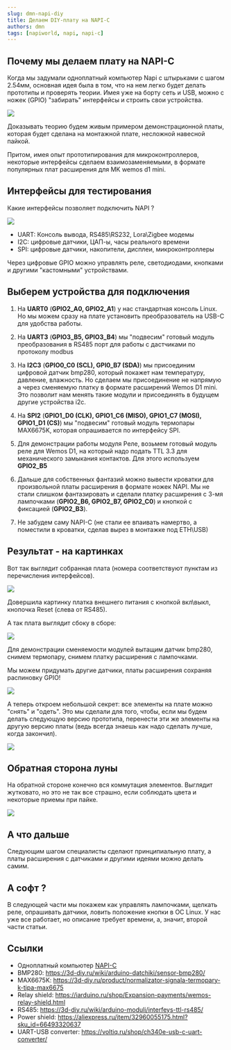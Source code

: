 ```yaml
---
slug: dmn-napi-diy
title: Делаем DIY-плату на NAPI-C
authors: dmn
tags: [napiworld, napi, napi-c]
---
```


## Почему мы делаем плату на NAPI-C

Когда мы задумали одноплатный компьютер Napi с штырьками c шагом 2.54мм, основная идея была в том, что на нем легко будет делать прототипы и проверять теории. Имея уже на борту сеть и USB, можно с ножек (GPIO) "забирать" интерфейсы и строить свои устройства. 

![](img/napi-hands.jpg)

Доказывать теорию будем живым примером демонстрационной платы, которая будет сделана на монтажной плате, несложной навесной пайкой. 

Притом, имея опыт прототипирования для микроконтроллеров, некоторые интерфейсы сделаем взаимозаменяемыми, в формате популярных плат расширения для МK wemos d1 mini.

## Интерфейсы для тестирования

Какие интерфейсы позволяет подключить NAPI ? 

![](../../docs/img-n/gpio_11123-4.jpg)

- UART: Консоль вывода, RS485\RS232, Lora\Zigbee модемы
- I2C: цифровые датчики, ЦАП-ы, часы реального времени
- SPI: цифровые датчики, накопители, дисплеи, микроконтроллеры

Через цифровые GPIO можно управлять реле, светодиодами, кнопками и другими "кастомными" устройствами.  

## Выберем устройства для подключения

1. На **UART0** (**GPIO2_A0, GPIO2_A1**) у нас стандартная консоль Linux. Но мы можем сразу на плате установить преобразователь на USB-C для удобства работы. 

2. На **UART3** (**GPIO3_B5, GPIO3_B4**) мы "подвесим" готовый модуль преобразования в RS485 порт для работы с дастчиками по протоколу modbus

3. На **I2C3** (**GPIO0_C0 (SCL), GPI0_B7 (SDA)**) мы присоединим цифровой датчик bmp280, который покажет нам температуру, давление, влажность. Но сделаем мы присоединение не напрямую а через сменяемую платку в формате расширений Wemos D1 mini. Это позволит нам менять такие модули и присоединять в будущем другие устройства i2c.

4. На **SPI2** (**GPIO1_D0 (CLK), GPIO1_C6 (MISO), GPIO1_C7 (MOSI), GPIO1_D1 (CS)**) мы "подвесим" готовый модуль термопары MAX6675K, которая опрашивается по интерфейсу SPI.

5. Для демонстрации работы модуля Реле, возьмем готовый модуль реле для Wemos D1, на который надо подать TTL 3.3 для механического замыкания контактов. Для этого используем **GPIO2_B5**

6. Дальше для собственных фантазий можно вывести кроватки для произвольной платы расширения в формате ножек NAPI. Мы не стали слишком фантазировать и сделали платку расширения с 3-мя лампочками (**GPIO2_B6, GPIO2_B7, GPIO2_C0**) и кнопкой с фиксацией (**GPIO2_B3**).
   
7. Не забудем саму NAPI-C (не стали ее впаивать намертво, а поместили в кроватки, сделав вырез в монтажке под ETH\USB)

## Результат - на картинках

Вот так выглядит собранная плата (номера соответствуют пунктам из перечисления интерфейсов).

![](img/scheme-2-napi-diy.jpg)

Довершила картинку платка внешнего питания с кнопкой вкл\выкл, кнопочка Reset (слева от RS485).

А так плата выглядит сбоку в сборе:

![](img/scheme-3-napi-diy.jpg)

Для демонстрации сменяемости модулей вытащим датчик bmp280, снимем термопару, снимем платку расширения с лампочками. 

Мы можем придумать другие датчики, платы расширения сохраняя распиновку GPIO!

![](img/scheme-4-napi-diy.jpg)

А теперь откроем небольшой секрет: все элементы на плате можно "снять" и "одеть". Это мы сделали для того, чтобы, если мы будем делать следующую версию прототипа, перенести эти же элементы на другую версию платы (ведь всегда знаешь как надо сделать лучше, когда закончил).


![](img/scheme-5-napi-diy.jpg)


## Обратная сторона луны

На обратной стороне конечно вся коммутация элементов. Выглядит жутковато, но
это не так все страшно, если соблюдать цвета и некоторые приемы при пайке.

![](img/scheme-6-napi-diy.jpg)

## А что дальше

Следующим шагом специалисты сделают принципиальную плату, а платы расширения с датчиками и другими идеями можно делать самим.

## А софт ?

В следующей части мы покажем как управлять лампочками, щелкать реле, опрашивать датчики, ловить положение кнопки в ОС Linux. У нас уже все работает, но описание требует времени, а, значит, второй части статьи. 

## Ссылки

- Одноплатный компьютер [NAPI-C](/docs/napi-intro)
- BMP280: https://3d-diy.ru/wiki/arduino-datchiki/sensor-bmp280/ 
- MAX6675K: https://3d-diy.ru/product/normalizator-signala-termopary-k-tipa-max6675
- Relay shield: https://iarduino.ru/shop/Expansion-payments/wemos-relay-shield.html
- RS485: https://3d-diy.ru/wiki/arduino-moduli/interfeys-ttl-rs485/
- Power shield: https://aliexpress.ru/item/32960055175.html?sku_id=66493320637
- UART-USB converter: https://voltiq.ru/shop/ch340e-usb-c-uart-converter/